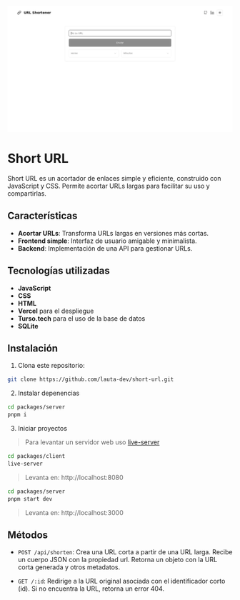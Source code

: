 ![screenshort](https://raw.githubusercontent.com/Lauta-dev/resource/refs/heads/main/short-url.webp)

# Short URL

Short URL es un acortador de enlaces simple y eficiente, construido con JavaScript y CSS. Permite acortar URLs largas para facilitar su uso y compartirlas.

## Características

- **Acortar URLs**: Transforma URLs largas en versiones más cortas.
- **Frontend simple**: Interfaz de usuario amigable y minimalista.
- **Backend**: Implementación de una API para gestionar URLs.

## Tecnologías utilizadas

- **JavaScript**
- **CSS**
- **HTML**
- **Vercel** para el despliegue
- **Turso.tech** para el uso de la base de datos
- **SQLite**

## Instalación

1. Clona este repositorio:
```bash
git clone https://github.com/lauta-dev/short-url.git
```

2. Instalar depenencias
```bash
cd packages/server
pnpm i
```

3. Iniciar proyectos
> Para levantar un servidor web uso [live-server](https://www.npmjs.com/package/live-server)

```bash
cd packages/client
live-server
```
> Levanta en: http://localhost:8080

```bash
cd packages/server
pnpm start dev
```
> Levanta en: http://localhost:3000

## Métodos
- `POST /api/shorten`:
Crea una URL corta a partir de una URL larga. Recibe un cuerpo JSON con la propiedad url.
Retorna un objeto con la URL corta generada y otros metadatos.

- `GET /:id`:
Redirige a la URL original asociada con el identificador corto (id).
Si no encuentra la URL, retorna un error 404.
